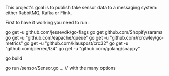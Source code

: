 This project's goal is to publish fake sensor data to a messaging system: either RabbitMQ, Kafka or Flink.

First to have it working you need to run :

go get -u github.com/jessevdk/go-flags
go get github.com/Shopify/sarama
go get -u "github.com/eapache/queue"
go get -u "github.com/rcrowley/go-metrics"
go get -u "github.com/klauspost/crc32"
go get -u "github.com/pierrec/lz4"
go get -u "github.com/golang/snappy"

go build

go run /sensor/Sensor.go ... // with the many options
